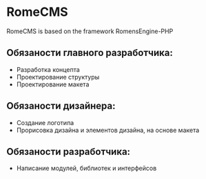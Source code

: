 RomeCMS
=======

RomeCMS is based on the framework RomensEngine-PHP

Обязаности главного разработчика:
------------------------------------------------------
* Разработка концепта
* Проектирование структуры
* Проектирование макета

Обязаности дизайнера:
---------------------------------------
* Создание логотипа
* Прорисовка дизайна и элементов дизайна, на основе макета

Обязаности разработчика:
---------------------------------------
* Написание модулей, библиотек и интерфейсов